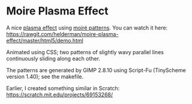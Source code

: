 # Moire Plasma Effect

A nice [plasma effect](https://en.wikipedia.org/wiki/Plasma_effect)
using [moiré patterns](https://en.wikipedia.org/wiki/Moir%C3%A9_pattern).
You can watch it here:
https://rawgit.com/helderman/moire-plasma-effect/master/html5/demo.html

Animated using CSS;
two patterns of slightly wavy parallel lines
continuously sliding along each other.

The patterns are generated by GIMP 2.8.10
using Script-Fu (TinyScheme version 1.40);
see the makefile.

Earlier, I created something similar in Scratch:
https://scratch.mit.edu/projects/69153268/
